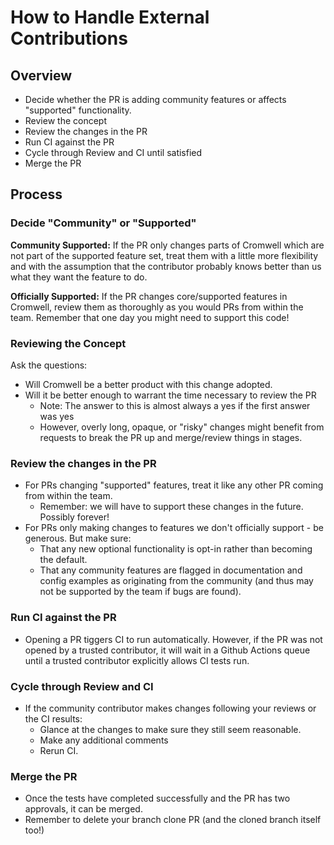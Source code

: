 # How to Handle External Contributions

## Overview

- Decide whether the PR is adding community features or affects "supported" functionality.
- Review the concept
- Review the changes in the PR
- Run CI against the PR
- Cycle through Review and CI until satisfied
- Merge the PR

## Process

### Decide "Community" or "Supported"

**Community Supported:** If the PR only changes parts of Cromwell which are not part of the supported feature set, treat them with a little more
flexibility and with the assumption that the contributor probably knows better than us what they want the feature to do.

**Officially Supported:** If the PR changes core/supported features in Cromwell, review them as thoroughly as you would PRs from within the team. Remember
that one day you might need to support this code!

### Reviewing the Concept

Ask the questions:
 
- Will Cromwell be a better product with this change adopted. 
- Will it be better enough to warrant the time necessary to review the PR
  - Note: The answer to this is almost always a yes if the first answer was yes
  - However, overly long, opaque, or "risky" changes might benefit from requests to break the PR up and merge/review things in stages. 
  
### Review the changes in the PR

- For PRs changing "supported" features, treat it like any other PR coming from within the team.
  - Remember: we will have to support these changes in the future. Possibly forever!
- For PRs only making changes to features we don't officially support - be generous. But make sure:
  - That any new optional functionality is opt-in rather than becoming the default.
  - That any community features are flagged in documentation and config examples as originating from the community (and thus may not be supported by the team if bugs are found).
  
### Run CI against the PR

- Opening a PR tiggers CI to run automatically. However, if the PR was not opened by a trusted contributor, it will wait in a Github Actions queue until a trusted contributor explicitly allows CI tests run.

### Cycle through Review and CI

- If the community contributor makes changes following your reviews or the CI results:
  - Glance at the changes to make sure they still seem reasonable.
  - Make any additional comments
  - Rerun CI.
  
### Merge the PR

- Once the tests have completed successfully and the PR has two approvals, it can be merged.
- Remember to delete your branch clone PR (and the cloned branch itself too!)

